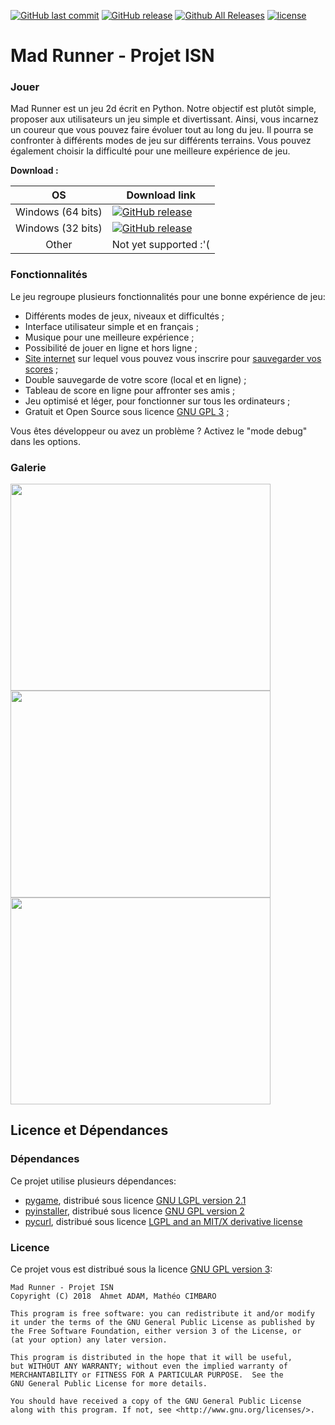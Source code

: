 [![GitHub last commit](https://img.shields.io/github/last-commit/DiscowZombie/MadRunner.svg)](http://github.com/DiscowZombie/MadRunner)
[![GitHub release](https://img.shields.io/github/release/DiscowZombie/MadRunner.svg?colorB=1565C)](https://github.com/DiscowZombie/MadRunner/releases/latest)
[![Github All Releases](https://img.shields.io/github/downloads/DiscowZombie/MadRunner/total.svg)](https://github.com/DiscowZombie/MadRunner/releases/latest)
[![license](https://img.shields.io/github/license/DiscowZombie/MadRunner.svg)](https://github.com/DiscowZombie/MadRunner/blob/dev/LICENSE)

# Mad Runner - Projet ISN

### Jouer

Mad Runner est un jeu 2d écrit en Python. Notre objectif est plutôt simple, proposer aux utilisateurs un jeu simple et divertissant. Ainsi, vous incarnez un coureur que vous pouvez faire évoluer tout au long du jeu. Il pourra se confronter à différents modes de jeu sur différents terrains. Vous pouvez également choisir la difficulté pour une meilleure expérience de jeu.

**Download :**

| OS                 | Download link |
|:------------------:| ------------- |                                                       
| Windows (64 bits)  | [![GitHub release](https://img.shields.io/github/release/DiscowZombie/MadRunner.svg)](https://github.com/DiscowZombie/MadRunner/releases/download/1.0/Mad.Runner.1.0.exe) |
| Windows (32 bits)  | [![GitHub release](https://img.shields.io/github/release/DiscowZombie/MadRunner.svg)](https://github.com/DiscowZombie/MadRunner/releases/download/1.0/Mad.Runner.1.0.32.bits.x86.exe) |
| Other              | Not yet supported :'( |

### Fonctionnalités 

Le jeu regroupe plusieurs fonctionnalités pour une bonne expérience de jeu:
- Différents modes de jeux, niveaux et difficultés ;
- Interface utilisateur simple et en français ;
- Musique pour une meilleure expérience ;
- Possibilité de jouer en ligne et hors ligne ;
- [Site internet](https://madrunner.discowzombie.fr/) sur lequel vous pouvez vous inscrire pour [sauvegarder vos scores](https://madrunner.discowzombie.fr/scoreboard) ;
- Double sauvegarde de votre score (local et en ligne) ;
- Tableau de score en ligne pour affronter ses amis ;
- Jeu optimisé et léger, pour fonctionner sur tous les ordinateurs ;
- Gratuit et Open Source sous licence [GNU GPL 3](https://github.com/DiscowZombie/MadRunner/blob/dev/LICENSE) ;

Vous êtes développeur ou avez un problème ? Activez le "mode debug" dans les options.

### Galerie

<img width="416" height="331" src="http://madrunner.discowzombie.fr/inc/img/screenshot1.png" /> <img width="416" height="331" src="http://madrunner.discowzombie.fr/inc/img/screenshot2.png" /> 
<img width="416" height="331" src="http://madrunner.discowzombie.fr/inc/img/screenshot3.png" />

## Licence et Dépendances

### Dépendances

Ce projet utilise plusieurs dépendances:
- [pygame](https://github.com/pygame/pygame), distribué sous licence [GNU LGPL version 2.1](https://www.gnu.org/copyleft/lesser.html)
- [pyinstaller](https://github.com/pyinstaller/pyinstaller), distribué sous licence [GNU GPL version 2](https://gnu.org/licenses/gpl-2.0.html)
- [pycurl](https://github.com/pycurl/pycurl), distribué sous licence [LGPL and an MIT/X derivative license](https://github.com/pycurl/pycurl#license)


### Licence

Ce projet vous est distribué sous la licence [GNU GPL version 3](https://github.com/DiscowZombie/MadRunner/blob/dev/LICENSE):
```
Mad Runner - Projet ISN
Copyright (C) 2018  Ahmet ADAM, Mathéo CIMBARO

This program is free software: you can redistribute it and/or modify
it under the terms of the GNU General Public License as published by
the Free Software Foundation, either version 3 of the License, or
(at your option) any later version.

This program is distributed in the hope that it will be useful,
but WITHOUT ANY WARRANTY; without even the implied warranty of
MERCHANTABILITY or FITNESS FOR A PARTICULAR PURPOSE.  See the
GNU General Public License for more details.

You should have received a copy of the GNU General Public License
along with this program. If not, see <http://www.gnu.org/licenses/>.
```
